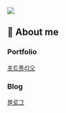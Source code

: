 <img src="https://capsule-render.vercel.app/api?type=rect&height=200&text=Gogumac%20Github&fontAlign=50&theme=outrun&fontColor=000000" />


## 🧗 About me

### Portfolio
[포트폴리오](https://www.notion.so/b1af74415c1e42408a339feb64c0a3d2)

### Blog
[블로그](https://gogumac.github.io/)

## 

<!--[![GogumaC's GitHub stats](https://github-readme-stats.vercel.app/api?username=gogumaC)](https://github.com/anuraghazra/github-readme-stats)-->
<!--


Here are some ideas to get you started:

- 🔭 I’m currently working on ...
- 🌱 I’m currently learning ...
- 👯 I’m looking to collaborate on ...
- 🤔 I’m looking for help with ...
- 💬 Ask me about ...
- 📫 How to reach me: ...
- 😄 Pronouns: ...
- ⚡ Fun fact: ...
-->
